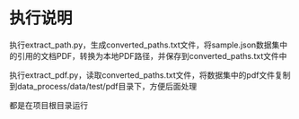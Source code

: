 # 执行说明

执行extract_path.py，生成converted_paths.txt文件，将sample.json数据集中的引用的文档PDF，转换为本地PDF路径，并保存到converted_paths.txt文件中

执行extract_pdf.py，读取converted_paths.txt文件，将数据集中的pdf文件复制到data_process/data/test/pdf目录下，方便后面处理

都是在项目根目录运行